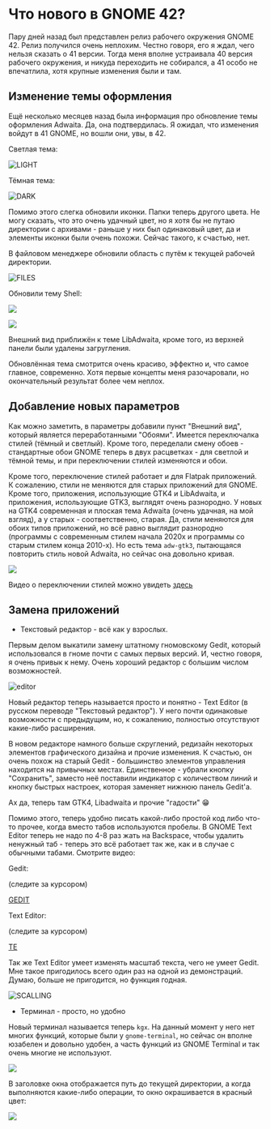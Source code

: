 # Что нового в GNOME 42?

Пару дней назад был представлен релиз рабочего окружения GNOME 42. Релиз получился очень неплохим. Честно говоря, его я ждал, чего нельзя сказать о 41 версии. Тогда меня вполне устраивала 40 версия рабочего окружения, и никуда переходить не собирался, а 41 особо не впечатлила, хотя крупные изменения были и там.

## Изменение темы оформления

Ещё несколько месяцев назад была информация про обновление темы оформления Adwaita. Да, она подтвердилась. Я ожидал, что изменения войдут в 41 GNOME, но вошли они, увы, в 42.

Светлая тема:

![LIGHT](pic/light-theme.png)

Тёмная тема:

![DARK](pic/dark-theme.png)

Помимо этого слегка обновили иконки. Папки теперь другого цвета. Не могу сказать, что это очень удачный цвет, но я хотя бы не путаю директории с архивами - раньше у них был одинаковый цвет, да и элементы иконки были очень похожи. Сейчас такого, к счастью, нет.

В файловом менеджере обновили область с путём к текущей рабочей директории.

![FILES](pic/files.png)

Обновили тему Shell:

![](pic/shell1.png)

![](pic/shell2.png)

Внешний вид приближён к теме LibAdwaita, кроме того, из верхней панели были удалены загругления.

Обновлённая тема смотрится очень красиво, эффектно и, что самое главное, современно. Хотя первые концепты меня разочаровали, но окончательный результат более чем неплох.

## Добавление новых параметров

Как можно заметить, в параметры добавили пункт "Внешний вид", который является переработанными "Обоями". Имеется переключалка стилей (тёмный и светлый). Кроме того, переделали смену обоев - стандартные обои GNOME теперь в двух расцветках - для светлой и тёмной темы, и при переключении стилей изменяются и обои.

Кроме того, переключение стилей работает и для Flatpak приложений. К сожалению, стили не меняются для старых приложений для GNOME. Кроме того, приложения, использующие GTK4 и LibAdwaita, и приложения, использующие GTK3, выглядят очень разнородно. У новых на GTK4 современная и плоская тема Adwaita (очень удачная, на мой взгляд), а у старых - соответственно, старая. Да, стили меняются для обоих типов приложений, но всё равно выглядит разнородно (программы с современным стилем начала 2020х и программы со старым стилем конца 2010-х). Но есть тема `adw-gtk3`, пытающаяся повторить стиль новой Adwaita, но сейчас она довольно кривая.

![](pic/parameters.png)

Видео о переключении стилей можно увидеть [здесь](vid/styles.webm)

## Замена приложений

* Текстовый редактор - всё как у взрослых.

Первым делом выкатили замену штатному гномовскому Gedit, который использовался в гноме почти с самых первых версий. И, честно говоря, я очень привык к нему. Очень хороший редактор с большим числом возможностей.

![editor](pic/editor.png)

Новый редактор теперь называется просто и понятно - Text Editor (в русском переводе "Текстовый редактор"). У него почти одинаковые возможности с предыдущим, но, к сожалению, полностью отсутствуют какие-либо расширения.

В новом редакторе намного больше скруглений, редизайн некоторых элементов графического дизайна и прочие изменения. К счастью, он очень похож на старый Gedit - большинство элементов управления находится на привычных местах. Единственное - убрали кнопку "Сохранить", заместо неё поставили индикатор с количеством линий и кнопку быстрых настроек, которая заменяет нижнюю панель Gedit'a.

Ах да, теперь там GTK4, Libadwaita и прочие "гадости" 😁️

Помимо этого, теперь удобно писать какой-либо простой код либо что-то прочее, когда вместо табов используются пробелы. В GNOME Text Editor теперь не надо по 4-8 раз жать на Backspace, чтобы удалить ненужный таб - теперь это всё работает так же, как и в случае с обычными табами. Смотрите видео:

Gedit:

(следите за курсором)

[GEDIT](vid/gedit.mp4)

Text Editor:

(следите за курсором)

[TE](vid/editor.mp4)

Так же Text Editor умеет изменять масштаб текста, чего не умеет Gedit. Мне такое пригодилось всего один раз на одной из демонстраций. Думаю, больше не пригодится, но функция годная.

![SCALLING](pic/editor-scalling.png)

* Терминал - просто, но удобно

Новый терминал называется теперь `kgx`. На данный момент у него нет многих функций, которые были у `gnome-terminal`, но сейчас он вполне юзабелен и довольно удобен, а часть функций из GNOME Terminal и так очень многие не используют.

![](pic/term.png)

В заголовке окна отображается путь до текущей директории, а когда выполняются какие-либо операции, то окно окрашивается в красный цвет:

![](pic/term-root.png)
